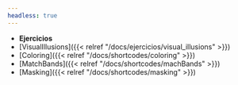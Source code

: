```yaml
---
headless: true
---
```


- **Ejercicios**
- [VisualIllusions]({{< relref "/docs/ejercicios/visual_illusions" >}})
- [Coloring]({{< relref "/docs/shortcodes/coloring" >}})
- [MatchBands]({{< relref "/docs/shortcodes/machBands" >}})
- [Masking]({{< relref "/docs/shortcodes/masking" >}})
<br />
